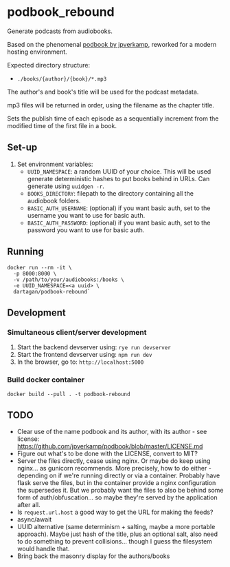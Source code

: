 # podbook_rebound

Generate podcasts from audiobooks.

Based on the phenomenal [podbook by jpverkamp](https://github.com/jpverkamp/podbook), reworked for a modern hosting environment.

Expected directory structure:
- `./books/{author}/{book}/*.mp3`

The author's and book's title will be used for the podcast metadata.

mp3 files will be returned in order, using the filename as the chapter title.

Sets the publish time of each episode as a sequentially increment from the modified time of the first file in a book.

## Set-up

1. Set environment variables:
    * `UUID_NAMESPACE`: a random UUID of your choice.  This will be used generate deterministic hashes to put books behind in URLs.  Can generate using `uuidgen -r`.
    * `BOOKS_DIRECTORY`: filepath to the directory containing all the audiobook folders.
    * `BASIC_AUTH_USERNAME`: (optional) if you want basic auth, set to the username you want to use for basic auth.
    * `BASIC_AUTH_PASSWORD`: (optional) if you want basic auth, set to the password you want to use for basic auth.

## Running

```
docker run --rm -it \
  -p 8000:8000 \
  -v /path/to/your/audiobooks:/books \
  -e UUID_NAMESPACE=<a uuid> \
  dartagan/podbook-rebound`
```

## Development

### Simultaneous client/server development

1. Start the backend devserver using: `rye run devserver`
2. Start the frontend devserver using: `npm run dev`
3. In the browser, go to: `http://localhost:5000`

### Build docker container

`docker build --pull . -t podbook-rebound`


## TODO

* Clear use of the name podbook and its author, with its author - see license: https://github.com/jpverkamp/podbook/blob/master/LICENSE.md
* Figure out what's to be done with the LICENSE, convert to MIT?
* Server the files directly, cease using nginx.  Or maybe do keep using nginx... as gunicorn recommends.  More precisely, how to do either - depending on if we're running directly or via a container.  Probably have flask serve the files, but in the container provide a nginx configuration the supersedes it.  But we probably want the files to also be behind some form of auth/obfuscation... so maybe they're served by the application after all.
* Is `request.url.host` a good way to get the URL for making the feeds?
* async/await
* UUID alternative (same determinism + salting, maybe a more portable approach).  Maybe just hash of the title, plus an optional salt, also need to do something to prevent collisions... though I guess the filesystem would handle that.
* Bring back the masonry display for the authors/books
